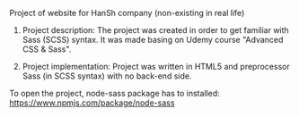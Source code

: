 Project of website for HanSh company (non-existing in real life)

1. Project description:
The project was created in order to get familiar with Sass (SCSS) syntax. It was made basing on Udemy course "Advanced CSS & Sass".

2. Project implementation:
Project was written in HTML5 and preprocessor Sass (in SCSS syntax) with no back-end side.

To open the project, node-sass package has to installed:
https://www.npmjs.com/package/node-sass
